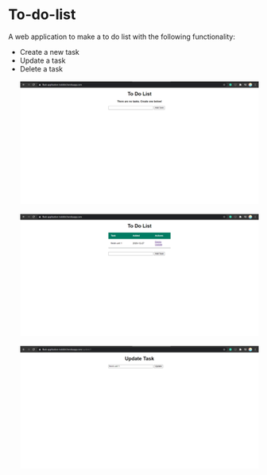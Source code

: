 # To-do-list

A web application to make a to do list with the following functionality:
* Create a new task
* Update a task
* Delete a task
<br><br><img src="https://github.com/AakritiKinra/to-do-list/blob/main/todo1.png" width="500" title="main page">
<br><br><img src="https://github.com/AakritiKinra/to-do-list/blob/main/todo2.png" width="500" title="list">
<br><br><img src="https://github.com/AakritiKinra/to-do-list/blob/main/todo3.png" width="500" title="update page">
